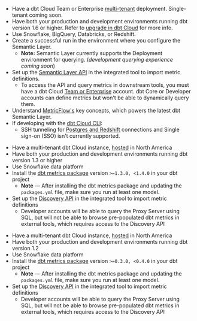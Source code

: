 
<VersionBlock firstVersion="1.6">

- Have a dbt Cloud Team or Enterprise [multi-tenant](/docs/cloud/about-cloud/regions-ip-addresses) deployment. Single-tenant coming soon.
- Have both your production and development environments running dbt version 1.6 or higher. Refer to [upgrade in dbt Cloud](/docs/dbt-versions/upgrade-core-in-cloud) for more info.
- Use Snowflake, BigQuery, Databricks, or Redshift.
-  Create a successful run in the environment where you configure the Semantic Layer. 
   - **Note:** Semantic Layer currently supports the Deployment environment for querying. (_development querying experience coming soon_) 
- Set up the [Semantic Layer API](/docs/dbt-cloud-apis/sl-api-overview) in the integrated tool to import metric definitions. 
  - To access the API and query metrics in downstream tools, you must have a dbt Cloud [Team or Enterprise](https://www.getdbt.com/pricing/) account. dbt Core or Developer accounts can define metrics but won't be able to dynamically query them.<br />
- Understand [MetricFlow's](/docs/build/about-metricflow) key concepts, which powers the latest dbt Semantic Layer. 
- If developing with the [dbt Cloud CLI](/docs/cloud/cloud-cli-installation):
  - SSH tunneling for [Postgres and Redshift](/docs/cloud/connect-data-platform/connect-redshift-postgresql-alloydb) connections and Single sign-on (SSO) isn't currently supported. 
  
</VersionBlock>


<VersionBlock firstVersion="1.3" lastVersion="1.5" >

- Have a multi-tenant dbt Cloud instance, <a href="https://docs.getdbt.com/docs/cloud/about-cloud/regions-ip-addresses">hosted</a> in North America <br />
- Have both your production and development environments running dbt version 1.3 or higher <br />
- Use Snowflake data platform <br />
- Install the <a href="https://hub.getdbt.com/dbt-labs/metrics/latest/">dbt metrics package</a> version <code>>=1.3.0, <1.4.0</code> in your dbt project <br />
  * **Note** &mdash; After installing the dbt metrics package and updating the `packages.yml` file, make sure you run at least one model.
- Set up the <a href="https://docs.getdbt.com/docs/dbt-cloud-apis/discovery-api">Discovery API</a> in the integrated tool to import metric definitions 
  * Developer accounts will be able to query the Proxy Server using SQL, but will not be able to browse pre-populated dbt metrics in external tools, which requires access to the Discovery API <br />

</VersionBlock>

<VersionBlock lastVersion="1.2">

- Have a multi-tenant dbt Cloud instance, <a href="https://docs.getdbt.com/docs/cloud/about-cloud/regions-ip-addresses">hosted</a> in North America <br /> 
- Have both your production and development environments running dbt version 1.2 <br />
- Use Snowflake data platform <br />
- Install the <a href="https://hub.getdbt.com/dbt-labs/metrics/latest/">dbt metrics package</a> version <code>>=0.3.0, <0.4.0</code> in your dbt project <br />
  * **Note** &mdash; After installing the dbt metrics package and updating the `packages.yml` file, make sure you run at least one model.
- Set up the <a href="https://docs.getdbt.com/docs/dbt-cloud-apis/discovery-api">Discovery API</a> in the integrated tool to import metric definitions 
  * Developer accounts will be able to query the Proxy Server using SQL, but will not be able to browse pre-populated dbt metrics in external tools, which requires access to the Discovery API <br />

</VersionBlock>
